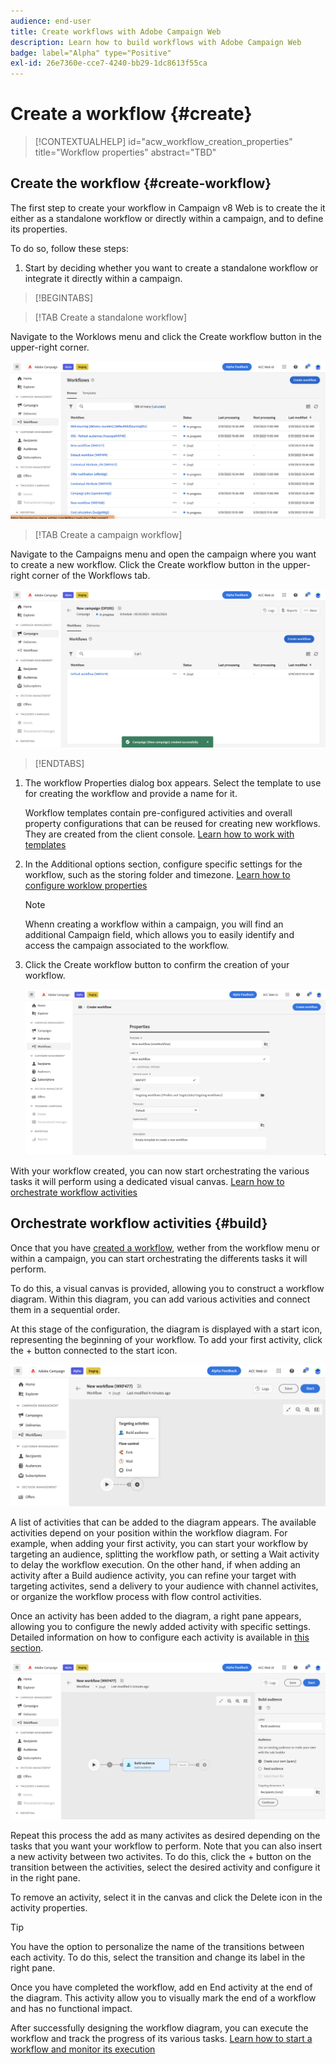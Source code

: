 ```yaml
---
audience: end-user
title: Create workflows with Adobe Campaign Web
description: Learn how to build workflows with Adobe Campaign Web
badge: label="Alpha" type="Positive"
exl-id: 26e7360e-cce7-4240-bb29-1dc8613f55ca
---
```


# Create a workflow {#create}

>[!CONTEXTUALHELP]
>id="acw_workflow_creation_properties"
>title="Workflow properties"
>abstract="TBD"

## Create the workflow {#create-workflow}

The first step to create your workflow in Campaign v8 Web is to create the it either as a standalone workflow or directly within a campaign, and to define its properties.

To do so, follow these steps:

1. Start by deciding whether you want to create a standalone workflow or integrate it directly within a campaign.

>[!BEGINTABS]

>[!TAB Create a standalone workflow]

Navigate to the Worklows menu and click the Create workflow button in the upper-right corner.

![](assets/workflow-create-standalone.png)

>[!TAB Create a campaign workflow]

Navigate to the Campaigns menu and open the campaign where you want to create a new workflow. Click the Create workflow button in the upper-right corner of the Workflows tab.

![](assets/workflow-create-campaign.png)

>[!ENDTABS]

1. The workflow Properties dialog box appears. Select the template to use for creating the workflow and provide a name for it.

    Workflow templates contain pre-configured activities and overall property configurations that can be reused for creating new workflows. They are created from the client console. [Learn how to work with templates](https://experienceleague.adobe.com/docs/campaign/automation/workflows/introduction/build-a-workflow.html#workflow-templates)

1. In the Additional options section, configure specific settings for the workflow, such as the storing folder and timezone. [Learn how to configure worklow properties](workflow-settings.md)

    >[!NOTE]
    >
    >Whenn creating a workflow within a campaign, you will find an additional Campaign field, which allows you to easily identify and access the  campaign associated to the workflow.

1. Click the Create workflow button to confirm the creation of your workflow.

    ![](assets/workflow-create.png)

With your workflow created, you can now start orchestrating the various tasks it will perform using a dedicated visual canvas. [Learn how to orchestrate workflow activities](#build)

## Orchestrate workflow activities {#build}

Once that you have [created a workflow](create-workflow.md), wether from the workflow menu or within a campaign, you can start orchestrating the differents tasks it will perform.

To do this, a visual canvas is provided, allowing you to construct a workflow diagram. Within this diagram, you can add various activities and connect them in a sequential order.

At this stage of the configuration, the diagram is displayed with a start icon, representing the beginning of your workflow. To add your first activity, click the + button connected to the start icon.

![](assets/workflow-start.png)

A list of activities that can be added to the diagram appears. The available activities depend on your position within the workflow diagram. For example, when adding your first activity, you can start your workflow by targeting an audience, splitting the workflow path, or setting a Wait activity to delay the workflow execution. On the other hand, if when adding an activity after a Build audience activity, you can refine your target with targeting activites, send a delivery to your audience with channel activites, or organize the workflow process with flow control activities.

Once an activity has been added to the diagram, a right pane appears, allowing you to configure the newly added activity with specific settings. Detailed information on how to configure each activity is available in [this section](workflow-activities.md).

![](assets/workflow-configure-activities.png)

Repeat this process the add as many activites as desired depending on the tasks that you want your workflow to perform. Note that you can also insert a new activity between two activites. To do this, click the + button on the transition between the activities, select the desired activity and configure it in the right pane.

To remove an activity, select it in the canvas and click the Delete icon in the activity properties.

>[!TIP]
>
>You have the option to personalize the name of the transitions between each activity. To do this, select the transition and change its label in the right pane.

Once you have completed the workflow, add en End activity at the end of the diagram. This activity allow you to visually mark the end of a workflow and has no functional impact.

After successfully designing the workflow diagram, you can execute the workflow and track the progress of its various tasks. [Learn how to start a workflow and monitor its execution](start-monitor-workflows.md)
